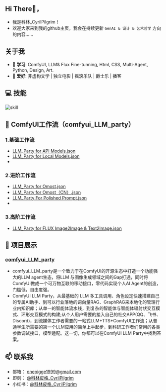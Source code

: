 ## Hi There👋，
- 我是科林_CyrilPilgrim！
- 欢迎大家来到我的github主页，我会在持续更新 `GenAI & 设计 & 艺术哲学` 方向的内容......

## 关于我
- 🥸 **学习**: ComfyUI, LLM& Flux Fine-tunning, Html, CSS, Multi-Agent, Python, Design, Art. 
- 🙌 **爱好**: 非虚构文学 | 独立电影 | 摇滚乐队 | 爵士乐 | 播客 

## 💻 技能
![skill](https://github.com/user-attachments/assets/4c17988e-64a5-4a80-ba6e-9c6b5a2dd572)

## 🔋 ComfyUI工作流（comfyui_LLM_party）
### 1.基础工作流
- [LLM_Party for API Models.json](https://github.com/heshengtao/comfyui_LLM_party/blob/main/workflow_tutorial/LLM_Party%20for%20API%20Models.json)
- [LLM_Party for Local Models.json](https://github.com/heshengtao/comfyui_LLM_party/blob/main/workflow_tutorial/LLM_Party%20for%20Local%20Models.json)
- 

### 2.进阶工作流
- [LLM_Party for Omost.json](https://github.com/heshengtao/comfyui_LLM_party/blob/main/workflow_tutorial/LLM_Party%20for%20Omost.json)
- [LLM_Party for Omost（CN）.json](https://github.com/heshengtao/comfyui_LLM_party/blob/main/workflow_tutorial/LLM_Party%20for%20Omost%EF%BC%88CN%EF%BC%89.json)
- [LLM_Party For Polished Prompt.json](https://github.com/heshengtao/comfyui_LLM_party/blob/main/workflow_tutorial/LLM_Party%20For%20Polished%20Prompt.json)
- 
### 3.高阶工作流
- [LLM_Party for FLUX Image2Image & Text2Image.json](https://github.com/heshengtao/comfyui_LLM_party/blob/main/workflow_tutorial/LLM_Party%20for%20FLUX%20Image2Image%20%26%20Text2Image.json)

## 💼 项目展示
### [comfyui_LLM_party](https://github.com/heshengtao/comfyui_LLM_party)
- comfyui_LLM_party是一个致力于在ComfyUI的开源生态中打造一个功能强大的LLM agent生态，将LLM 与图像生成领域之间的Gap打通，同时将ComfyUI做成一个可万物互联的移动接口，零代码实现个人AI Agent的创造，门槛低，自由度强。
- ComfyUI LLM Party，从最基础的 LLM 多工具调用、角色设定快速搭建自己的专属AI助手、到可以行业落地的词向量RAG、GraphRAG来本地化的管理行业内知识库；从单一的智能体流水线，到复杂的智能体与智能体辐射状交互模式、环形交互模式的构建;从个人用户需要的接入自己的社交APP(QQ、飞书、Discord)，到流媒体工作者需要的一站式LLM+TTS+ComfyUI工作流；从普通学生所需要的第一个LLM应用的简单上手起步，到科研工作者们常用的各类参数调试接口，模型适配。这一切，你都可以在ComfyUI LLM Party中找到答案。


## 📫 联系我
- 邮箱： onepigge1999@gmail.com
- 即刻： [@科林皮格_CyrilPilgrim](https://okjk.co/UCxTwY)
- 小红书：[@科林皮格_CyrilPilgrim](https://www.xiaohongshu.com/user/profile/627deacf0000000021027c38)





